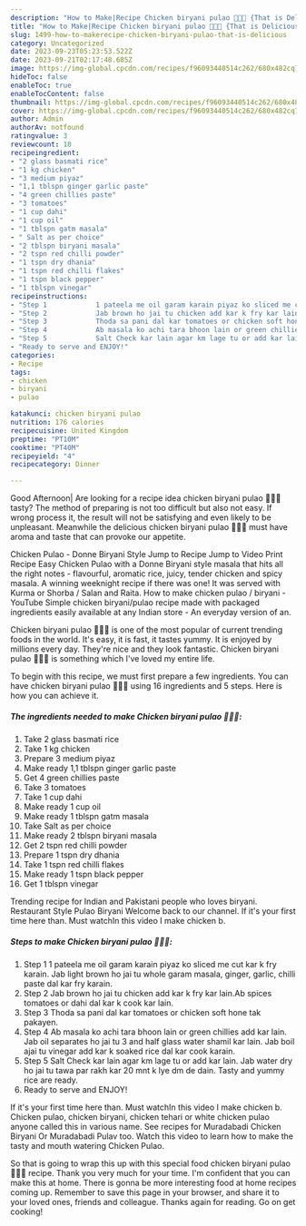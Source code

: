 ```yaml
---
description: "How to Make|Recipe Chicken biryani pulao 💝💝💝 {That is Delicious"
title: "How to Make|Recipe Chicken biryani pulao 💝💝💝 {That is Delicious"
slug: 1499-how-to-makerecipe-chicken-biryani-pulao-that-is-delicious
category: Uncategorized
date: 2023-09-23T05:23:53.522Z
date: 2023-09-21T02:17:48.685Z
image: https://img-global.cpcdn.com/recipes/f96093440514c262/680x482cq70/chicken-biryani-pulao-recipe-main-photo.jpg
hideToc: false
enableToc: true
enableTocContent: false
thumbnail: https://img-global.cpcdn.com/recipes/f96093440514c262/680x482cq70/chicken-biryani-pulao-recipe-main-photo.jpg
cover: https://img-global.cpcdn.com/recipes/f96093440514c262/680x482cq70/chicken-biryani-pulao-recipe-main-photo.jpg
author: Admin
authorAv: notfound
ratingvalue: 3
reviewcount: 18
recipeingredient:
- "2 glass basmati rice"
- "1 kg chicken"
- "3 medium piyaz"
- "1,1 tblspn ginger garlic paste"
- "4 green chillies paste"
- "3 tomatoes"
- "1 cup dahi"
- "1 cup oil"
- "1 tblspn gatm masala"
- " Salt as per choice"
- "2 tblspn biryani masala"
- "2 tspn red chilli powder"
- "1 tspn dry dhania"
- "1 tspn red chilli flakes"
- "1 tspn black pepper"
- "1 tblspn vinegar"
recipeinstructions:
- "Step 1            1 pateela me oil garam karain piyaz ko sliced me cut kar k fry karain. Jab light brown ho jai tu whole garam masala, ginger, garlic, chilli paste dal kar fry karain."
- "Step 2            Jab brown ho jai tu chicken add kar k fry kar lain.Ab spices tomatoes or dahi dal kar k cook kar lain."
- "Step 3            Thoda sa pani dal kar tomatoes or chicken soft hone tak pakayen."
- "Step 4            Ab masala ko achi tara bhoon lain or green chillies add kar lain. Jab oil separates ho jai tu 3 and half glass water shamil kar lain. Jab boil ajai tu vinegar add kar k soaked rice dal kar cook karain."
- "Step 5            Salt Check kar lain agar km lage tu or add kar lain. Jab water dry ho jai tu tawa par rakh kar 20 mnt k lye dm de dain. Tasty and yummy rice are ready."
- "Ready to serve and ENJOY!"
categories:
- Recipe
tags:
- chicken
- biryani
- pulao

katakunci: chicken biryani pulao 
nutrition: 176 calories
recipecuisine: United Kingdom
preptime: "PT10M"
cooktime: "PT40M"
recipeyield: "4"
recipecategory: Dinner

---
```



Good Afternoon| Are looking for a recipe idea chicken biryani pulao 💝💝💝 tasty? The method of preparing is not too difficult but also not easy. If wrong process it, the result will not be satisfying and even likely to be unpleasant. Meanwhile the delicious chicken biryani pulao 💝💝💝 must have aroma and taste that can provoke our appetite.





Chicken Pulao - Donne Biryani Style Jump to Recipe Jump to Video Print Recipe Easy Chicken Pulao with a Donne Biryani style masala that hits all the right notes - flavourful, aromatic rice, juicy, tender chicken and spicy masala. A winning weeknight recipe if there was one! It was served with Kurma or Shorba / Salan and Raita. How to make chicken pulao / biryani - YouTube Simple chicken biryani/pulao recipe made with packaged ingredients easily available at any Indian store - An everyday version of an.

Chicken biryani pulao 💝💝💝 is one of the most popular of current trending foods in the world. It's easy, it is fast, it tastes yummy. It is enjoyed by millions every day. They're nice and they look fantastic. Chicken biryani pulao 💝💝💝 is something which I've loved my entire life.


To begin with this recipe, we must first prepare a few ingredients. You can have chicken biryani pulao 💝💝💝 using 16 ingredients and 5 steps. Here is how you can achieve it.

<!--inarticleads1-->

##### The ingredients needed to make Chicken biryani pulao 💝💝💝:

1. Take 2 glass basmati rice
1. Take 1 kg chicken
1. Prepare 3 medium piyaz
1. Make ready 1,1 tblspn ginger garlic paste
1. Get 4 green chillies paste
1. Take 3 tomatoes
1. Take 1 cup dahi
1. Make ready 1 cup oil
1. Make ready 1 tblspn gatm masala
1. Take  Salt as per choice
1. Make ready 2 tblspn biryani masala
1. Get 2 tspn red chilli powder
1. Prepare 1 tspn dry dhania
1. Take 1 tspn red chilli flakes
1. Make ready 1 tspn black pepper
1. Get 1 tblspn vinegar


Trending recipe for Indian and Pakistani people who loves biryani. Restaurant Style Pulao Biryani Welcome back to our channel. If it&#39;s your first time here than. Must watchIn this video I make chicken b. 

<!--inarticleads2-->

##### Steps to make Chicken biryani pulao 💝💝💝:

1. Step 1            1 pateela me oil garam karain piyaz ko sliced me cut kar k fry karain. Jab light brown ho jai tu whole garam masala, ginger, garlic, chilli paste dal kar fry karain.
1. Step 2            Jab brown ho jai tu chicken add kar k fry kar lain.Ab spices tomatoes or dahi dal kar k cook kar lain.
1. Step 3            Thoda sa pani dal kar tomatoes or chicken soft hone tak pakayen.
1. Step 4            Ab masala ko achi tara bhoon lain or green chillies add kar lain. Jab oil separates ho jai tu 3 and half glass water shamil kar lain. Jab boil ajai tu vinegar add kar k soaked rice dal kar cook karain.
1. Step 5            Salt Check kar lain agar km lage tu or add kar lain. Jab water dry ho jai tu tawa par rakh kar 20 mnt k lye dm de dain. Tasty and yummy rice are ready.
1. Ready to serve and ENJOY!

If it&#39;s your first time here than. Must watchIn this video I make chicken b. Chicken pulao, chicken biryani, chicken tehari or white chicken pulao anyone called this in various name. See recipes for Muradabadi Chicken Biryani Or Muradabadi Pulav too. Watch this video to learn how to make the tasty and mouth watering Chicken Pulao. 

So that is going to wrap this up with this special food chicken biryani pulao 💝💝💝 recipe. Thank you very much for your time. I'm confident that you can make this at home. There is gonna be more interesting food at home recipes coming up. Remember to save this page in your browser, and share it to your loved ones, friends and colleague. Thanks again for reading. Go on get cooking!
